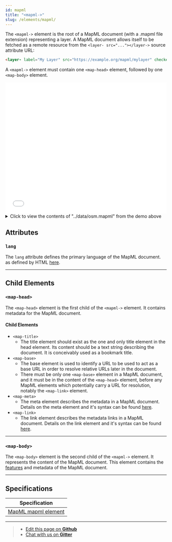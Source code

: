 ```yaml
---
id: mapml
title: "<mapml->"
slug: /elements/mapml/
---
```


The `<mapml->` element is the root of a MapML document (with a .mapml file extension) representing a layer. A MapML document allows itself to be fetched as a remote resource from the `<layer- src="..."></layer->` source attribute URL:

```html
<layer- label="My Layer" src="https://example.org/mapml/mylayer" checked></layer->
```

A `<mapml->` element must contain one `<map-head>` element, followed by one `<map-body>` element.

<iframe src="../../../demo/mapml-demo/" title="MapML Demo" height="410" width="100%" scrolling="no" frameBorder="0"></iframe>

<details>
<summary>Click to view the contents of "../data/osm.mapml" from the demo above</summary>

``` html
<mapml- xmlns="http://www.w3.org/1999/xhtml/">
  <map-head>
    <map-title>OpenStreetMap</map-title>
    <meta http-equiv="Content-Type" content="text/mapml;projection=OSMTILE"/>
    <meta charset="utf-8"/>
    <map-link rel="license" href="https://www.openstreetmap.org/copyright" title="© OpenStreetMap contributors CC BY-SA"/>
  </map-head>
  <map-body>
    <map-extent units="OSMTILE" >
      <map-input name="z" type="zoom"  value="18" min="0" max="18"></map-input>
      <map-input name="s" type="hidden" shard="true" list="servers"></map-input>
      <map-datalist id="servers">
        <map-option value="a"></map-option>
        <map-option value="b"></map-option>
        <map-option value="c"></map-option>
      </map-datalist>
      <map-input name="x" type="location" units="tilematrix" axis="column" min="0"  max="262144" ></map-input>
      <map-input name="y" type="location" units="tilematrix" axis="row" min="0"  max="262144" ></map-input>
      <map-link rel="tile" tref="https://{s}.tile.openstreetmap.org/{z}/{x}/{y}.png" />
    </map-extent>
  </map-body>
</mapml->
```

</details> 


## Attributes

### `lang`

The `lang` attribute defines the primary language of the MapML document. as defined by HTML [here](https://html.spec.whatwg.org/multipage/dom.html#attr-lang).

---

## Child Elements

### `<map-head>`

The `<map-head>` element is the first child of the `<mapml->` element. It contains metadata for the MapML document. 

#### Child Elements
  - `<map-title>`
    - The title element should exist as the one and only title element in the head element. Its content should be a text string describing the document. It is conceivably used as a bookmark title.
  - `<map-base>`
    - The base element is used to identify a URL to be used to act as a base URL in order to resolve relative URLs later in the document.
    - There must be only one `<map-base>` element in a MapML document, and it must be in the content of the `<map-head>` element, before any MapML elements which potentially carry a URL for resolution, notably the `<map-link>` element.
  - `<map-meta>`
    - The meta element describes the metadata in a MapML document. Details on the meta element and it's syntax can be found [here](../meta/).
  - `<map-link>`
    - The link element describes the metadata links in a MapML document. Details on the link element and it's syntax can be found [here](../link/).

---

### `<map-body>`

The `<map-body>` element is the second child of the `<mapml->` element. It represents the content of the MapML document. This element contains the [features](../feature/) and metadata of the MapML document.

---

## Specifications

| Specification                                                |
|--------------------------------------------------------------|
| [MapML mapml element](https://maps4html.org/MapML/spec/#the-mapml-element-0) |

---

> - [Edit this page on **Github**](https://github.com/Maps4HTML/web-map-doc/edit/main/docs/elements/mapml.md)
> - [Chat with us on **Gitter**](https://gitter.im/Maps4HTML/chat)
